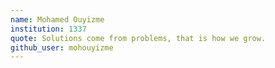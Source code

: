 ```yaml
---
name: Mohamed Ouyizme
institution: 1337
quote: Solutions come from problems, that is how we grow.
github_user: mohouyizme
---
```

